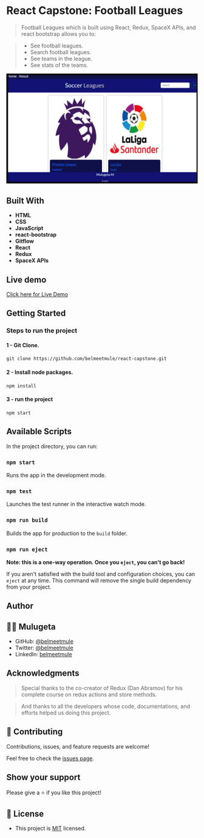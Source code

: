# React Capstone: Football Leagues

> Football Leagues which is built using React, Redux, SpaceX APIs, and react bootstrap allows you to:

> * See football leagues.
> * Search football leagues.
> * See teams in the league.
> * See stats of the teams.

![Project Screenshot](./src/Assets/scren-shot.png "Football Leagues")

## Built With

- **HTML**
- **CSS**
- **JavaScript**
- **react-bootstrap**
- **Gitflow**
- **React**
- **Redux**
- **SpaceX APIs**

## Live demo

[Click here for Live Demo](https://deploy-preview-1--famous-swan-f14d8e.netlify.app/)

## Getting Started

### Steps to run the project

#### 1 - Git Clone.

```
git clone https://github.com/belmeetmule/react-capstone.git
```
#### 2 - Install node packages.

```
npm install
```

#### 3 - run the project

```
npm start
```

## Available Scripts

In the project directory, you can run:

### `npm start`

Runs the app in the development mode.

### `npm test`

Launches the test runner in the interactive watch mode.

### `npm run build`

Builds the app for production to the `build` folder.

### `npm run eject`

**Note: this is a one-way operation. Once you `eject`, you can't go back!**

If you aren't satisfied with the build tool and configuration choices, you can `eject` at any time. This command will remove the single build dependency from your project.

## Author

## 👨‍💻 Mulugeta
- GitHub: [@belmeetmule](https://github.com/belmeetmule)
- Twitter: [@belmeetmule](https://twitter.com/belmeetmule)
- LinkedIn: [belmeetmule](https://linkedin.com/in/belmeetmule)


## Acknowledgments

> Special thanks to the co-creator of Redux (Dan Abramov) for his complete course on redux actions and store methods.

> And thanks to all the developers whose code, documentations, and efforts helped us doing this project.

## 🤝 Contributing

Contributions, issues, and feature requests are welcome!

Feel free to check the [issues page](../../issues/).

## Show your support

Please give a ⭐️ if you like this project!

## 📝 License
- This project is [MIT](./LICENSE) licensed.
